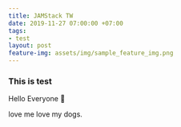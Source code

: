 ```yaml
---
title: JAMStack TW
date: 2019-11-27 07:00:00 +07:00
tags:
- test
layout: post
feature-img: assets/img/sample_feature_img.png
---
```


### This is test

Hello Everyone 👋

love me love my dogs.
